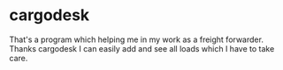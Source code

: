 # cargodesk

That's a program which helping me in my work as a freight forwarder. Thanks cargodesk I can easily add and see all loads which I have to take care.
